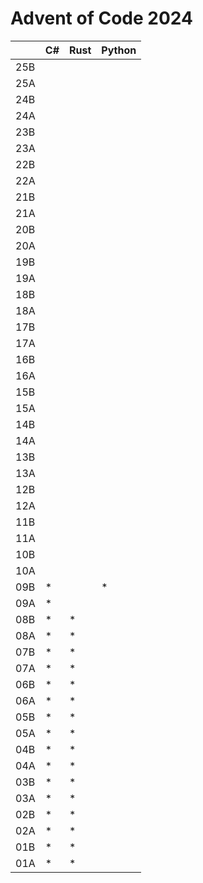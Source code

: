 # Advent of Code 2024

|     | C#  | Rust | Python |
| --- | --- | ---- | ------ |
| 25B |     |      |        |
| 25A |     |      |        |
| 24B |     |      |        |
| 24A |     |      |        |
| 23B |     |      |        |
| 23A |     |      |        |
| 22B |     |      |        |
| 22A |     |      |        |
| 21B |     |      |        |
| 21A |     |      |        |
| 20B |     |      |        |
| 20A |     |      |        |
| 19B |     |      |        |
| 19A |     |      |        |
| 18B |     |      |        |
| 18A |     |      |        |
| 17B |     |      |        |
| 17A |     |      |        |
| 16B |     |      |        |
| 16A |     |      |        |
| 15B |     |      |        |
| 15A |     |      |        |
| 14B |     |      |        |
| 14A |     |      |        |
| 13B |     |      |        |
| 13A |     |      |        |
| 12B |     |      |        |
| 12A |     |      |        |
| 11B |     |      |        |
| 11A |     |      |        |
| 10B |     |      |        |
| 10A |     |      |        |
| 09B | \*  |      |  \*    |
| 09A | \*  |      |        |
| 08B | \*  | \*   |        |
| 08A | \*  | \*   |        |
| 07B | \*  | \*   |        |
| 07A | \*  | \*   |        |
| 06B | \*  | \*   |        |
| 06A | \*  | \*   |        |
| 05B | \*  | \*   |        |
| 05A | \*  | \*   |        |
| 04B | \*  | \*   |        |
| 04A | \*  | \*   |        |
| 03B | \*  | \*   |        |
| 03A | \*  | \*   |        |
| 02B | \*  | \*   |        |
| 02A | \*  | \*   |        |
| 01B | \*  | \*   |        |
| 01A | \*  | \*   |        |
